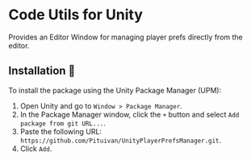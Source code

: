 # Code Utils for Unity
Provides an Editor Window for managing player prefs directly from the editor.

## Installation 💾
To install the package using the Unity Package Manager (UPM):
1. Open Unity and go to `Window > Package Manager`.
2. In the Package Manager window, click the `+` button and select `Add package from git URL...`.
3. Paste the following URL: `https://github.com/Pituivan/UnityPlayerPrefsManager.git`.
4. Click `Add`.